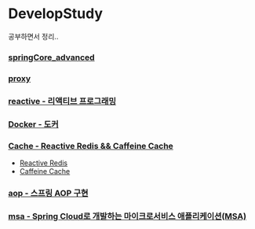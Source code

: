 # DevelopStudy
공부하면서 정리..

### [springCore_advanced](https://github.com/yg0313/DevelopStudy/tree/main/springCore_advanced)

### [proxy](https://github.com/yg0313/DevelopStudy/tree/main/proxy)
    
### [reactive - 리액티브 프로그래밍](https://github.com/yg0313/DevelopStudy/tree/main/reactive)

### [Docker - 도커](https://github.com/yg0313/DevelopStudy/tree/main/Docker)

### [Cache - Reactive Redis && Caffeine Cache](https://github.com/yg0313/DevelopStudy/tree/main/Cache)
- [Reactive Redis](https://github.com/yg0313/DevelopStudy/tree/main/Cache#reactive-redis)
- [Caffeine Cache](https://github.com/yg0313/DevelopStudy/tree/main/Cache#caffeine-cache)

### [aop - 스프링 AOP 구현](https://github.com/yg0313/DevelopStudy/tree/main/aop#%EC%8A%A4%ED%94%84%EB%A7%81-aop-%EA%B5%AC%ED%98%84)

### [msa - Spring Cloud로 개발하는 마이크로서비스 애플리케이션(MSA)](https://github.com/yg0313/DevelopStudy/tree/main/msa)
